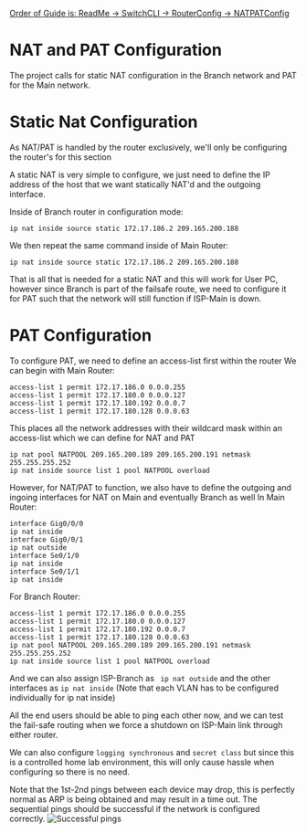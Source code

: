 [Order of Guide is: ReadMe -> SwitchCLI -> RouterConfig -> NATPATConfig](https://github.com/BYeungCyberSec/CiscoPTProject/blob/main/README.md)

<h1>NAT and PAT Configuration</h1>

The project calls for static NAT configuration in the Branch network and PAT for the Main network.

<h1>Static Nat Configuration</h1>

As NAT/PAT is handled by the router exclusively, we'll only be configuring the router's for this section

A static NAT is very simple to configure, we just need to define the IP address of the host that we want statically NAT'd and the outgoing interface.

Inside of Branch router in configuration mode:
```
ip nat inside source static 172.17.186.2 209.165.200.188
```
We then repeat the same command inside of Main Router:
```
ip nat inside source static 172.17.186.2 209.165.200.188
```

That is all that is needed for a static NAT and this will work for User PC, however since Branch is part of the failsafe route, we need to configure it for PAT such that the network will still function if ISP-Main is down.

<h1>PAT Configuration</h1>

To configure PAT, we need to define an access-list first within the router
We can begin with Main Router:

```
access-list 1 permit 172.17.186.0 0.0.0.255
access-list 1 permit 172.17.180.0 0.0.0.127
access-list 1 permit 172.17.180.192 0.0.0.7
access-list 1 permit 172.17.180.128 0.0.0.63
```

This places all the network addresses with their wildcard mask within an access-list which we can define for NAT and PAT

```
ip nat pool NATPOOL 209.165.200.189 209.165.200.191 netmask 255.255.255.252
ip nat inside source list 1 pool NATPOOL overload
```

However, for NAT/PAT to function, we also have to define the outgoing and ingoing interfaces for NAT on Main and eventually Branch as well
In Main Router:
```
interface Gig0/0/0
ip nat inside
interface Gig0/0/1
ip nat outside
interface Se0/1/0
ip nat inside
interface Se0/1/1
ip nat inside
```

For Branch Router:
```
access-list 1 permit 172.17.186.0 0.0.0.255
access-list 1 permit 172.17.180.0 0.0.0.127
access-list 1 permit 172.17.180.192 0.0.0.7
access-list 1 permit 172.17.180.128 0.0.0.63
ip nat pool NATPOOL 209.165.200.189 209.165.200.191 netmask 255.255.255.252
ip nat inside source list 1 pool NATPOOL overload
```
And we can also assign ISP-Branch as ``` ip nat outside``` and the other interfaces as ```ip nat inside``` (Note that each VLAN has to be configured individually for ip nat inside)

All the end users should be able to ping each other now, and we can test the fail-safe routing when we force a shutdown on ISP-Main link through either router.

We can also configure ```logging synchronous``` and ```secret class``` but since this is a controlled home lab environment, this will only cause hassle when configuring so there is no need.

Note that the 1st-2nd pings between each device may drop, this is perfectly normal as ARP is being obtained and may result in a time out. The sequential pings should be successful if the network is configured correctly.
![Successful pings](https://github.com/BYeungCyberSec/CiscoPTProject/assets/150320582/ba62275c-9845-4b81-bfa0-e04defd5fce0)
